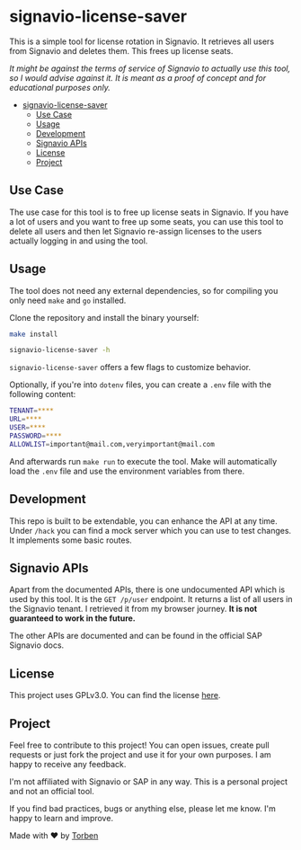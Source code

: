 # signavio-license-saver

This is a simple tool for license rotation in Signavio. It retrieves all users from Signavio and deletes them. This frees up license seats.

*It might be against the terms of service of Signavio to actually use this tool, so I would advise against it. It is meant as a proof of concept and for educational purposes only.*

- [signavio-license-saver](#signavio-license-saver)
  - [Use Case](#use-case)
  - [Usage](#usage)
  - [Development](#development)
  - [Signavio APIs](#signavio-apis)
  - [License](#license)
  - [Project](#project)

## Use Case

The use case for this tool is to free up license seats in Signavio. If you have a lot of users and you want to free up some seats, you can use this tool to delete all users and then let Signavio re-assign licenses to the users actually logging in and using the tool.

## Usage


The tool does not need any external dependencies, so for compiling you only need `make` and `go` installed.

Clone the repository and install the binary yourself:

```bash
make install

signavio-license-saver -h
```

`signavio-license-saver` offers a few flags to customize behavior.

Optionally, if you're into `dotenv` files, you can create a `.env` file with the following content:

```bash
TENANT=****
URL=****
USER=****
PASSWORD=****
ALLOWLIST=important@mail.com,veryimportant@mail.com
```

And afterwards run `make run` to execute the tool. Make will automatically load the `.env` file and use the environment variables from there.

## Development

This repo is built to be extendable, you can enhance the API at any time. Under `/hack` you can find a mock server which you can use to test changes. It implements some basic routes.

## Signavio APIs

Apart from the documented APIs, there is one undocumented API which is used by this tool. It is the `GET /p/user` endpoint. It returns a list of all users in the Signavio tenant. I retrieved it from my browser journey. **It is not guaranteed to work in the future.**

The other APIs are documented and can be found in the official SAP Signavio docs.

## License

This project uses GPLv3.0. You can find the license [here](LICENSE).

## Project

Feel free to contribute to this project! You can open issues, create pull requests or just fork the project and use it for your own purposes. I am happy to receive any feedback.

I'm not affiliated with Signavio or SAP in any way. This is a personal project and not an official tool.

If you find bad practices, bugs or anything else, please let me know. I'm happy to learn and improve.

Made with ❤️ by [Torben](https://torbendury.de)
